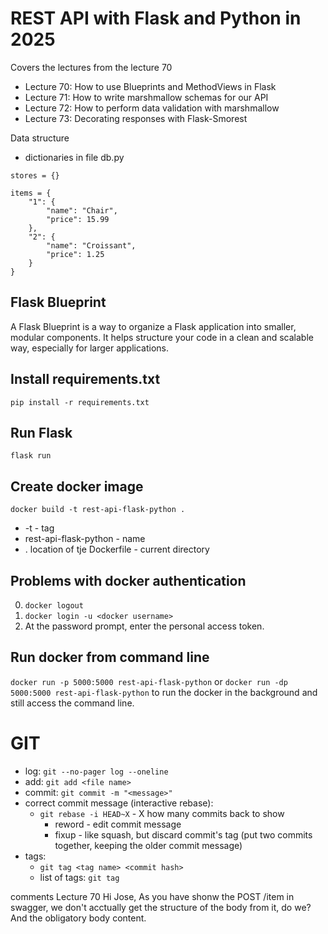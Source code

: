 # REST API with Flask and Python in 2025
Covers the lectures from the lecture 70
- Lecture 70: How to use Blueprints and MethodViews in Flask
- Lecture 71: How to write marshmallow schemas for our API
- Lecture 72: How to perform data validation with marshmallow
- Lecture 73: Decorating responses with Flask-Smorest

Data structure
- dictionaries in file db.py

``` 
stores = {}
```

``` 
items = {
    "1": {
        "name": "Chair",
        "price": 15.99
    },
    "2": {
        "name": "Croissant",
        "price": 1.25
    }
}
```

## Flask Blueprint
A Flask Blueprint is a way to organize a Flask application into smaller, modular components. It helps structure your code in a clean and scalable way, especially for larger applications.

## Install requirements.txt
 `pip install -r requirements.txt`
 
## Run Flask
`flask run`

## Create docker image
 `docker build -t rest-api-flask-python .`
 - -t - tag
 - rest-api-flask-python - name
 - . location of tje Dockerfile - current directory

## Problems with docker authentication
0. `docker logout`
1. `docker login -u <docker username>`
2. At the password prompt, enter the personal access token.

## Run docker from command line
 `docker run -p 5000:5000 rest-api-flask-python`
or 
`docker run -dp 5000:5000 rest-api-flask-python`
to run the docker in the background and still access the command line. 


# GIT 
- log: `git --no-pager log --oneline`
- add: `git add <file name>`
- commit: `git commit -m "<message>"`
- correct commit message (interactive rebase): 
  - `git rebase -i HEAD~X` - X how many commits back to show
    - reword - edit commit message
    - fixup - like squash, but discard commit's tag (put two commits together, keeping the older commit message)
- tags: 
  - `git tag <tag name> <commit hash>`
  - list of tags: `git tag`




comments 
Lecture 70
Hi Jose, 
As you have shonw the POST /item in swagger, we don't acctually get the structure of the body from it, do we? 
And the obligatory body content. 
